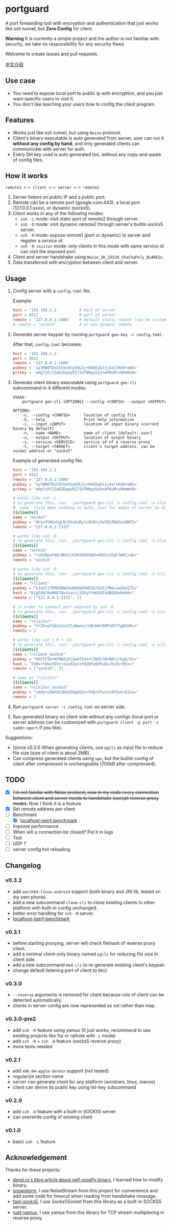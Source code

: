 # portguard

A port forwarding tool with encryption and authentication that just works like ssh tunnel, but **Zero Config** for client.

**Warning** It is currently a simple project and the author is not familiar with security, we take no responsibility for any security flaws.

Welcome to create issues and pull requests.

[中文介绍](README_zh.md)

## Use case

- You need to expose local port to public ip with encryption, and you just want specific users to visit it.
- You don't like teaching your users how to config the client program.

## Features

- Works just like ssh tunnel, but using `Noise` protocol.
- Client's binary executable is auto generated from server, user can run it **without any config by hand**, and only generated clients can communicate with server for auth.
- Every DH key used is auto generated too, without any copy-and-paste of config files.

## How it works

```
remote1 <-> client <-> server <-> remote2
```

1. Server listens on public IP and a public port.
2. Remote can be a remote port (google.com:443), a local port (127.0.0.1:xxxx), or dynamic (socks5).
3. Client works in any of the following modes:
	- `ssh -L` mode: visit static port of remote2 through server.
	- `ssh -D` mode: visit dynamic remote2 through server's builtin socks5 server.
	- `ssh -R` mode: expose remote1 (port or dynamic) to server and register a _service id_.
	- `ssh -R visitor` mode: only clients in this mode with same _service id_ can visit the exposed port.
4. Client and server handshake using `Noise_IK_25519_ChaChaPoly_BLAKE2s`.
5. Data transferred with encryption between client and server.

## Usage

1. Config server with a `config.toml` file.

	Example:
	```toml
	host = '192.168.1.1'         # host of server
	port = 8022                  # port of server
	remote = '127.0.0.1:1080'    # default static remote (can be customized per client)
	# remote = 'socks5'          # or use dynamic remote
	```

2. Generate server keypair by running `portguard gen-key -c config.toml`.

	After that, `config.toml` becomes:
	```toml
	host = '192.168.1.1'
	port = 8022
	remote = '127.0.0.1:1080'
	pubkey = '1y3HW8TDxChtke5nyEdLGj+OkQSg8JjLdalSHzD+aWI='
	prikey = 'eHg7jR/IZwEZEqeyR27IUTN0py5a3+wP0uM+z9HeWn8='
	```

3. Generate client binary executable using `portguard gen-cli` subcommand in 4 different modes:

	```
	USAGE:
	    portguard gen-cli [OPTIONS] --config <CONFIG> --output <OUTPUT>

	OPTIONS:
	    -c, --config <CONFIG>      location of config file
	    -h, --help                 Print help information
	    -i, --input <INPUT>        location of input binary (current binary by default)
	    -n, --name <NAME>          name of client [default: user]
	    -o, --output <OUTPUT>      location of output binary
	    -s, --service <SERVICE>    service id of a reverse proxy
	    -t, --target <TARGET>      client's target address, can be socket address or "socks5"
	```

	Example of generated config file:

	```toml
	host = '192.168.1.1'
	port = 8022
	remote = '127.0.0.1:1080'
	pubkey = '1y3HW8TDxChtke5nyEdLGj+OkQSg8JjLdalSHzD+aWI='
	prikey = 'eHg7jR/IZwEZEqeyR27IUTN0py5a3+wP0uM+z9HeWn8='

	# works like ssh -L
	# to generate this, run: ./portguard gen-cli -c config.toml -o client -t 127.0.0.1:2333
	# `name` field does nothing to auth, just for admin of server to distinguish clients
	[[clients]]
	name = "normal"
	pubkey = "dnso7kN2vhgLR/DVcAJRy1c9lRns3w7ESfB42szQWVI="
	remote = "127.0.0.1:2333"

	# works like ssh -D
	# to generate this, run: ./portguard gen-cli -c config.toml -o client_socks5 -t socks5
	[[clients]]
	name = "socks5"
	pubkey = "+iOiRpafA8/QKVclKZHiRkDSAQv4USkuS5qFJWOT/wk="
	remote = "socks5"

	# works like ssh -R
	# to generate this, run: ./portguard gen-cli -c config.toml -o rclient -s 1 -t 127.0.0.1:2333
	[[clients]]
	name = "rclient"
	pubkey = "kJqUC1fRRD9DW24zBmOkEKdEIX/EoSjfMeLxw2QvETI="
	hash = "6jgZoM/RyNHG7QxzLwcij32RjFYHGOGIsUBGG9n9ah8="
	remote = ["127.0.0.1:2333", 1]

	# in order to connect port exposed by ssh -R
	# to generate this, run: ./portguard gen-cli -c config.toml -o rvisitor -s 1
	[[clients]]
	name = "rvisitor"
	pubkey = "t+Zb+pfnQ3aIaJZfz0wnnjrUNcW4t8HPzOYf7gEhURc="
	remote = 1

	# works like ssh (-R + -D)
	# to generate this, run: ./portguard gen-cli -c config.toml -o rclient -s 2 -t socks5
	[[clients]]
	name = "rclient_socks5"
	pubkey = "DHfFF3G+KFMHZjEiUwmTEo5+C2WZCtN+M0rirkgX/2c="
	hash = "I4Ws+fmbuYEVc+zux8IqreY02EPw5KFuOx/hLDirH5s="
	remote = ["socks5", 2]

	# same as "rvisitor"
	[[clients]]
	name = "rvisitor_socks5"
	pubkey = "vmdp+x5bhUkZKA3SGqA5Gv+VX8/XfutzrAfGxk+Q3zo="
	remote = 2
	```

3. Run `portguard server -c config.toml` on server side.

4. Run generated binary on client side without any configs
(local port or server address can be customized with `portguard client -p port -s saddr:sport` if you like).

Suggestions:
- (since v0.3.1) When generating clients, use `pgcli` as input file to reduce file size (size of client is about 2MB).
- Can compress generated clients using `upx`, but the builtin config of client after compressed is unchangeable (700kB after compressed).

## TODO

- [x] ~~I'm not familar with Noise protocol, now in my code every connection between client and server needs to handshake (except reverse proxy mode).~~ Now I think it is a feature
- [x] Set remote address per client
- [ ] Benchmark
	- [x] [localhost-iperf-benchmark](docs/localhost-iperf-benchmark.md)
- [ ] Improve performance
- [ ] When will a connection be closed? Put it in logs
- [ ] Test
- [ ] UDP ?
- [ ] server config hot reloading

## Changelog

### v0.3.2
- add `aarch64-linux-android` support (both binary and JNI lib, tested on my own phone).
- add a new subcommand `clone-cli` to clone existing clients to other platform with built-in config unchanged.
- better error handling for `ssh -R` server.
- [localhost-iperf-benchmark](docs/localhost-iperf-benchmark.md)

### v0.3.1
- before starting proxying, server will check filehash of reverse proxy client.
- add a minimal client-only binary named `pgcli` for reducing file size in client side.
- add a new subcommand `mod-cli` to re-generate existing client's keypair.
- change default listening port of client to `8022`

### v0.3.0
- `--reverse` arguments is removed for client because role of client can be detected automatically.
- clients in server config are now represented as set rather than map.

### v0.3.0-pre2
- add `ssh -R` feature using yamux (It just works, recommend to use existing projects like frp or rathole with `-L` mode)
- add `ssh -R` + `ssh -D` feature (socks5 reverse proxy)
- more tests needed

### v0.2.1
- add `x86_64-apple-darwin` support (not tested)
- regularize section name
- server can generate client for any platform (windows, linux, macos)
- client can derive its public key using list-key subcommand

### v0.2.0
- add `ssh -D` feature with a built-in SOCKS5 server
- can overwrite config of existing client

### v0.1.0
- basic `ssh -L` feature

## Acknowledgement

Thanks for these projects:

- [dend.ro's blog article about self-modify binary](https://blog.dend.ro/self-modifying-rust/), I learned how to modify binary.
- [snowstorm](https://github.com/black-binary/snowstorm), I use NoiseStream from this project for convenience and add some code for timeout when reading from handshake message.
- [fast-socks5](https://github.com/dizda/fast-socks5), I use Socks5Socket from this library as a built-in SOCKS5 server.
- [rust-yamux](https://github.com/libp2p/rust-yamux), I use yamux from this library for TCP stream multiplexing in reverse proxy.
